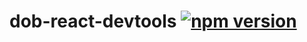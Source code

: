 # dob-react-devtools [![npm version](https://img.shields.io/npm/v/dob-react.svg?style=flat)](https://www.npmjs.com/package/dob-react-devtools)
